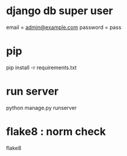
# django db super user
email = admin@example.com
password = pass

# pip
pip install -r requirements.txt

# run server
python manage.py runserver

# flake8 : norm check
flake8
